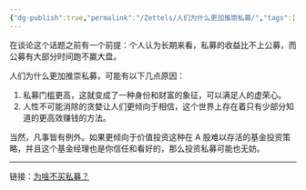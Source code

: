 ```yaml
---
{"dg-publish":true,"permalink":"/Zettels/人们为什么更加推崇私募/","tags":["金融投资"]}
---
```



在谈论这个话题之前有一个前提：个人认为长期来看，私募的收益比不上公募，而公募有大部分时间跑不赢大盘。

人们为什么更加推崇私募，可能有以下几点原因：

1. 私募门槛更高，这就变成了一种身份和财富的象征，可以满足人的虚荣心。
2. 人性不可能消除的贪婪让人们更倾向于相信，这个世界上存在着只有少部分知道的更高效赚钱的方法。

当然，凡事皆有例外。如果更倾向于价值投资这种在 A 股难以存活的基金投资策略，并且这个基金经理也是你信任和看好的，那么投资私募可能也无妨。

---

链接：[为啥不买私募？](https://mp.weixin.qq.com/s/3dfGGbnitWtDCPspXww9Kg)
